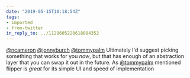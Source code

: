 ```yaml
---
date: "2019-05-15T10:18:54Z"
tags:
- imported
- from-twitter
in_reply_to: ../1128605220618084352
---
```

[@ncameron](https://twitter.com/ncameron) [@jonnyburch](https://twitter.com/jonnyburch) [@tommypalm](https://twitter.com/tommypalm) Ultimately I'd suggest picking something that works for you *now*, but that has enough of an abstraction layer that you can swap it out in the future. As [@tommypalm](https://twitter.com/tommypalm) mentioned flipper is _great_ for its simple UI and speed of implementation
